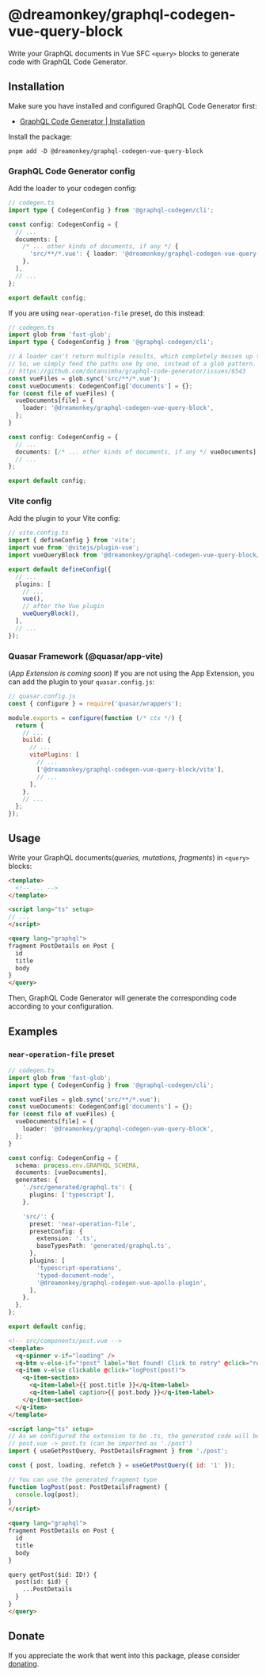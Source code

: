 # @dreamonkey/graphql-codegen-vue-query-block

Write your GraphQL documents in Vue SFC `<query>` blocks to generate code with GraphQL Code Generator.

## Installation

Make sure you have installed and configured GraphQL Code Generator first:

- [GraphQL Code Generator | Installation](https://the-guild.dev/graphql/codegen/docs/getting-started/installation)

Install the package:

```shell
pnpm add -D @dreamonkey/graphql-codegen-vue-query-block
```

### GraphQL Code Generator config

Add the loader to your codegen config:

```ts
// codegen.ts
import type { CodegenConfig } from '@graphql-codegen/cli';

const config: CodegenConfig = {
  // ...
  documents: [
    /* ... other kinds of documents, if any */ {
      'src/**/*.vue': { loader: '@dreamonkey/graphql-codegen-vue-query-block' },
    },
  ],
  // ...
};

export default config;
```

If you are using `near-operation-file` preset, do this instead:

```ts
// codegen.ts
import glob from 'fast-glob';
import type { CodegenConfig } from '@graphql-codegen/cli';

// A loader can't return multiple results, which completely messes up the near-operation-file preset with glob patterns
// So, we simply feed the paths one by one, instead of a glob pattern.
// https://github.com/dotansimha/graphql-code-generator/issues/6543
const vueFiles = glob.sync('src/**/*.vue');
const vueDocuments: CodegenConfig['documents'] = {};
for (const file of vueFiles) {
  vueDocuments[file] = {
    loader: '@dreamonkey/graphql-codegen-vue-query-block',
  };
}

const config: CodegenConfig = {
  // ...
  documents: [/* ... other kinds of documents, if any */ vueDocuments],
  // ...
};

export default config;
```

### Vite config

Add the plugin to your Vite config:

```ts
// vite.config.ts
import { defineConfig } from 'vite';
import vue from '@vitejs/plugin-vue';
import vueQueryBlock from '@dreamonkey/graphql-codegen-vue-query-block/vite';

export default defineConfig({
  // ...
  plugins: [
    // ...
    vue(),
    // after the Vue plugin
    vueQueryBlock(),
  ],
  // ...
});
```

### Quasar Framework (@quasar/app-vite)

(_App Extension is coming soon_) <!-- TODO: Link the app extension when it's ready -->
If you are not using the App Extension, you can add the plugin to your `quasar.config.js`:

```js
// quasar.config.js
const { configure } = require('quasar/wrappers');

module.exports = configure(function (/* ctx */) {
  return {
    // ...
    build: {
      // ...
      vitePlugins: [
        // ...
        ['@dreamonkey/graphql-codegen-vue-query-block/vite'],
        // ...
      ],
    },
    // ...
  };
});
```

## Usage

Write your GraphQL documents(_queries, mutations, fragments_) in `<query>` blocks:

<!-- prettier-ignore -->
```html
<template>
  <!-- ... -->
</template>

<script lang="ts" setup>
// ...
</script>

<query lang="graphql">
fragment PostDetails on Post {
  id
  title
  body
}
</query>
```

Then, GraphQL Code Generator will generate the corresponding code according to your configuration.

## Examples

### `near-operation-file` preset

```ts
// codegen.ts
import glob from 'fast-glob';
import type { CodegenConfig } from '@graphql-codegen/cli';

const vueFiles = glob.sync('src/**/*.vue');
const vueDocuments: CodegenConfig['documents'] = {};
for (const file of vueFiles) {
  vueDocuments[file] = {
    loader: '@dreamonkey/graphql-codegen-vue-query-block',
  };
}

const config: CodegenConfig = {
  schema: process.env.GRAPHQL_SCHEMA,
  documents: [vueDocuments],
  generates: {
    './src/generated/graphql.ts': {
      plugins: ['typescript'],
    },

    'src/': {
      preset: 'near-operation-file',
      presetConfig: {
        extension: '.ts',
        baseTypesPath: 'generated/graphql.ts',
      },
      plugins: [
        'typescript-operations',
        'typed-document-node',
        '@dreamonkey/graphql-codegen-vue-apollo-plugin',
      ],
    },
  },
};

export default config;
```

<!-- prettier-ignore -->
```html
<!-- src/components/post.vue -->
<template>
  <q-spinner v-if="loading" />
  <q-btn v-else-if="!post" label="Not found! Click to retry" @click="refetch" />
  <q-item v-else clickable @click="logPost(post)">
    <q-item-section>
      <q-item-label>{{ post.title }}</q-item-label>
      <q-item-label caption>{{ post.body }}</q-item-label>
    </q-item-section>
  </q-item>
</template>

<script lang="ts" setup>
// As we configured the extension to be .ts, the generated code will be in .ts files under the same name
// post.vue -> post.ts (can be imported as './post')
import { useGetPostQuery, PostDetailsFragment } from './post';

const { post, loading, refetch } = useGetPostQuery({ id: '1' });

// You can use the generated fragment type
function logPost(post: PostDetailsFragment) {
  console.log(post);
}
</script>

<query lang="graphql">
fragment PostDetails on Post {
  id
  title
  body
}

query getPost($id: ID!) {
  post(id: $id) {
    ...PostDetails
  }
}
</query>
```

## Donate

If you appreciate the work that went into this package, please consider [donating](https://github.com/sponsors/dreamonkey).
